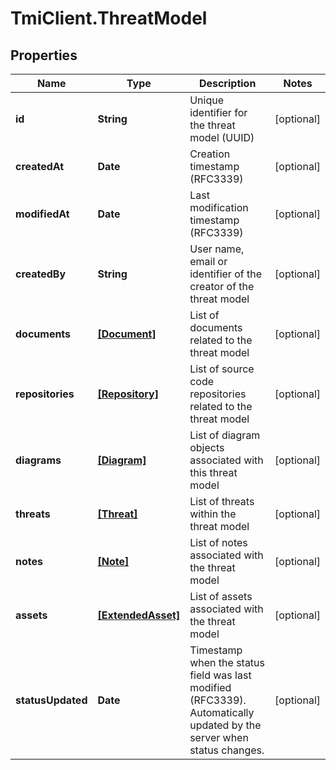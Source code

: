 # TmiClient.ThreatModel

## Properties
Name | Type | Description | Notes
------------ | ------------- | ------------- | -------------
**id** | **String** | Unique identifier for the threat model (UUID) | [optional] 
**createdAt** | **Date** | Creation timestamp (RFC3339) | [optional] 
**modifiedAt** | **Date** | Last modification timestamp (RFC3339) | [optional] 
**createdBy** | **String** | User name, email or identifier of the creator of the threat model | [optional] 
**documents** | [**[Document]**](Document.md) | List of documents related to the threat model | [optional] 
**repositories** | [**[Repository]**](Repository.md) | List of source code repositories related to the threat model | [optional] 
**diagrams** | [**[Diagram]**](Diagram.md) | List of diagram objects associated with this threat model | [optional] 
**threats** | [**[Threat]**](Threat.md) | List of threats within the threat model | [optional] 
**notes** | [**[Note]**](Note.md) | List of notes associated with the threat model | [optional] 
**assets** | [**[ExtendedAsset]**](ExtendedAsset.md) | List of assets associated with the threat model | [optional] 
**statusUpdated** | **Date** | Timestamp when the status field was last modified (RFC3339). Automatically updated by the server when status changes. | [optional] 
